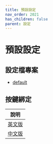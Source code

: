 ```yaml
---
title: 預設設定
nav_order: 2021
has_children: false
parent: 設定
---
```


# 預設設定

## 設定檔專案

* [default](https://github.com/samwhelp/note-about-openbox/tree/gh-pages/_demo/config/openbox-config/default)


## 按鍵綁定

| 說明 |
| --- |
| [英文版](https://github.com/samwhelp/note-about-openbox/blob/gh-pages/_demo/config/openbox-config/default/spec-keybind.md) |
| [中文版](https://samwhelp.github.io/note-about-openbox/read/scenario/default.html) |
